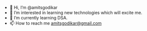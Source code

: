 - 👋 Hi, I’m @amitsgodikar
- 👀 I’m interested in learning new technologies which will excite me.
- 🌱 I’m currently learning DSA.
- 📫 How to reach me amitsgodikar@gmail.com

<!---
amitsgodikar/amitsgodikar is a ✨ special ✨ repository because its `README.md` (this file) appears on your GitHub profile.
You can click the Preview link to take a look at your changes.
--->
